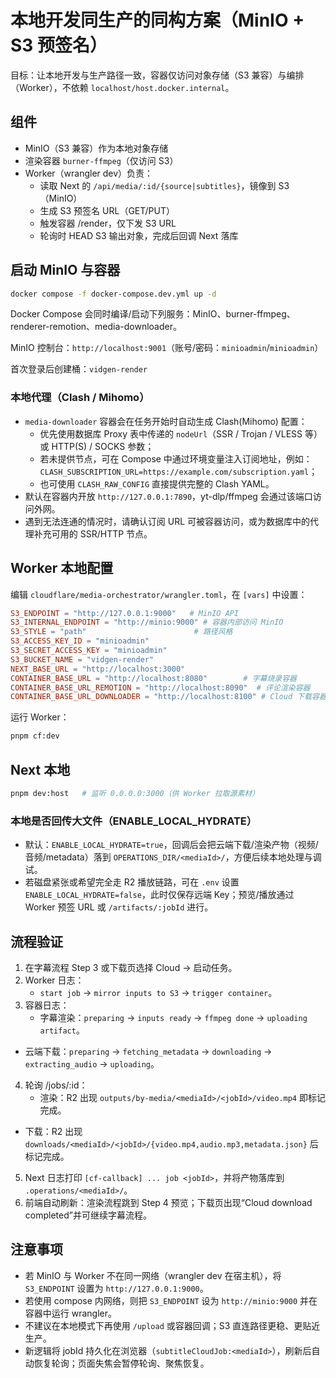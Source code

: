 # 本地开发同生产的同构方案（MinIO + S3 预签名）

目标：让本地开发与生产路径一致，容器仅访问对象存储（S3 兼容）与编排（Worker），不依赖 `localhost/host.docker.internal`。

## 组件

- MinIO（S3 兼容）作为本地对象存储
- 渲染容器 `burner-ffmpeg`（仅访问 S3）
- Worker（wrangler dev）负责：
  - 读取 Next 的 `/api/media/:id/{source|subtitles}`，镜像到 S3（MinIO）
  - 生成 S3 预签名 URL（GET/PUT）
  - 触发容器 /render，仅下发 S3 URL
  - 轮询时 HEAD S3 输出对象，完成后回调 Next 落库

## 启动 MinIO 与容器

```bash
docker compose -f docker-compose.dev.yml up -d
```

Docker Compose 会同时编译/启动下列服务：MinIO、burner-ffmpeg、renderer-remotion、media-downloader。

MinIO 控制台：`http://localhost:9001`（账号/密码：`minioadmin`/`minioadmin`）

首次登录后创建桶：`vidgen-render`

### 本地代理（Clash / Mihomo）

- `media-downloader` 容器会在任务开始时自动生成 Clash(Mihomo) 配置：
  - 优先使用数据库 Proxy 表中传递的 `nodeUrl`（SSR / Trojan / VLESS 等）或 HTTP(S) / SOCKS 参数；
  - 若未提供节点，可在 Compose 中通过环境变量注入订阅地址，例如：`CLASH_SUBSCRIPTION_URL=https://example.com/subscription.yaml`；
  - 也可使用 `CLASH_RAW_CONFIG` 直接提供完整的 Clash YAML。
- 默认在容器内开放 `http://127.0.0.1:7890`，yt-dlp/ffmpeg 会通过该端口访问外网。
- 遇到无法连通的情况时，请确认订阅 URL 可被容器访问，或为数据库中的代理补充可用的 SSR/HTTP 节点。

## Worker 本地配置

编辑 `cloudflare/media-orchestrator/wrangler.toml`，在 `[vars]` 中设置：

```toml
S3_ENDPOINT = "http://127.0.0.1:9000"   # MinIO API
S3_INTERNAL_ENDPOINT = "http://minio:9000" # 容器内部访问 MinIO
S3_STYLE = "path"                        # 路径风格
S3_ACCESS_KEY_ID = "minioadmin"
S3_SECRET_ACCESS_KEY = "minioadmin"
S3_BUCKET_NAME = "vidgen-render"
NEXT_BASE_URL = "http://localhost:3000"
CONTAINER_BASE_URL = "http://localhost:8080"        # 字幕烧录容器
CONTAINER_BASE_URL_REMOTION = "http://localhost:8090"  # 评论渲染容器
CONTAINER_BASE_URL_DOWNLOADER = "http://localhost:8100" # Cloud 下载容器
```

运行 Worker：

```bash
pnpm cf:dev
```

## Next 本地

```bash
pnpm dev:host   # 监听 0.0.0.0:3000（供 Worker 拉取源素材）
```

### 本地是否回传大文件（ENABLE_LOCAL_HYDRATE）

- 默认：`ENABLE_LOCAL_HYDRATE=true`，回调后会把云端下载/渲染产物（视频/音频/metadata）落到 `OPERATIONS_DIR/<mediaId>/`，方便后续本地处理与调试。
- 若磁盘紧张或希望完全走 R2 播放链路，可在 `.env` 设置 `ENABLE_LOCAL_HYDRATE=false`，此时仅保存远端 Key；预览/播放通过 Worker 预签 URL 或 `/artifacts/:jobId` 进行。

## 流程验证

1) 在字幕流程 Step 3 或下载页选择 Cloud → 启动任务。
2) Worker 日志：
   - `start job` → `mirror inputs to S3` → `trigger container`。
3) 容器日志：
   - 字幕渲染：`preparing` → `inputs ready` → `ffmpeg done` → `uploading artifact`。
- 云端下载：`preparing` → `fetching_metadata` → `downloading` → `extracting_audio` → `uploading`。
4) 轮询 /jobs/:id：
   - 渲染：R2 出现 `outputs/by-media/<mediaId>/<jobId>/video.mp4` 即标记完成。
- 下载：R2 出现 `downloads/<mediaId>/<jobId>/{video.mp4,audio.mp3,metadata.json}` 后标记完成。
5) Next 日志打印 `[cf-callback] ... job <jobId>`，并将产物落库到 `.operations/<mediaId>/`。
6) 前端自动刷新：渲染流程跳到 Step 4 预览；下载页出现“Cloud download completed”并可继续字幕流程。

## 注意事项

- 若 MinIO 与 Worker 不在同一网络（wrangler dev 在宿主机），将 `S3_ENDPOINT` 设置为 `http://127.0.0.1:9000`。
- 若使用 compose 内网络，则把 `S3_ENDPOINT` 设为 `http://minio:9000` 并在容器中运行 wrangler。
- 不建议在本地模式下再使用 `/upload` 或容器回调；S3 直连路径更稳、更贴近生产。
 - 新逻辑将 jobId 持久化在浏览器（`subtitleCloudJob:<mediaId>`），刷新后自动恢复轮询；页面失焦会暂停轮询、聚焦恢复。
